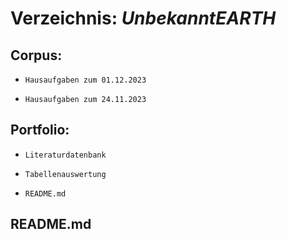 # Verzeichnis: _UnbekanntEARTH_
## Corpus:
-     Hausaufgaben zum 01.12.2023
-     Hausaufgaben zum 24.11.2023
## Portfolio:
-     Literaturdatenbank
-     Tabellenauswertung
-     README.md
## README.md
